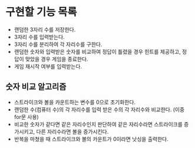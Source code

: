# 구현할 기능 목록

- 랜덤한 3자리 수를 저장한다.
- 3자리 수를 입력받는다.
- 3자리 수를 분리하여 각 자리수를 구한다.
- 랜덤한 숫자와 입력받은 숫자를 비교하여 정답이 틀렸을 경우 힌트를 제공하고, 정답이 맞았을 경우 게임을 종료한다.
- 게임 재시작 여부를 입력받는다.

## 숫자 비교 알고리즘

- 스트라이크와 볼을 카운트하는 변수를 0으로 초기화한다.
- 랜덤한 수(컴퓨터 수)의 각 자리수를 입력 받은 수의 각 자리수와 비교한다. (이중 for문 사용)
- 비교한 숫자가 같다면 같은 자리수인지 판단하여 같은 자리수라면 스트라이크를 증가시키고, 다른 자리수라면 볼을 증가시킨다.
- 반복을 마쳤을 때 스트라이크와 볼의 카운트가 0이라면 낫싱을 출력한다.
